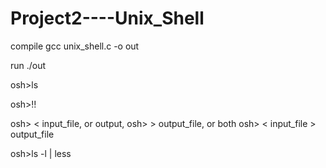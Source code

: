 # Project2----Unix_Shell

compile
gcc unix_shell.c -o out

run
./out

osh>ls

osh>!!

osh> < input_file, or output,
osh> > output_file, or both
osh> < input_file > output_file

osh>ls -l | less
